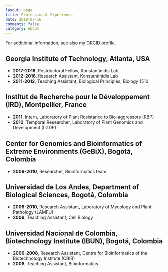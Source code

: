 ```yaml
---
layout: page
title: Professional Experience
date: 2018-07-16
comments: false
category: About
---
```


For additional information, see also [my ORCID profile](http://orcid.org/0000-0001-7603-3093).

## Georgia Institute of Technology, Atlanta, USA
- **2017-2018**, Postdoctoral Fellow, Konstantinidis Lab
- **2012-2016**, Research Assistant, Konstantinidis Lab
- **2011-2012**, Teaching Assistant, Biological Principles, Biology 1510

## Institut de Recherche pour le Développement (IRD), Montpellier, France
- **2011**, Intern, Laboratory of Plant Resistance to Bio-aggressors (RBP)
- **2010**, Temporal Researcher, Laboratory of Plant Genomics and Development (LGDP)

## Center for Genomics and Bioinformatics of Extreme Environments (GeBiX), Bogotá, Colombia
- **2009-2010**, Researcher, Bioinformatics team

## Universidad de Los Andes, Department of Biological Sciences, Bogotá, Colombia
- **2008-2010**, Research Assistant, Laboratory of Mycology and Plant Pathology (LAMFU)
- **2009**, Teaching Assistant, Cell Biology

## Universidad Nacional de Colombia, Biotechnology Institute (IBUN), Bogotá, Colombia
- **2006-2008**, Research Assistant, Centre for Bioinformatics of the Biotechnology Institute (CBIB)
- **2006**, Teaching Assistant, Bioinformatics
